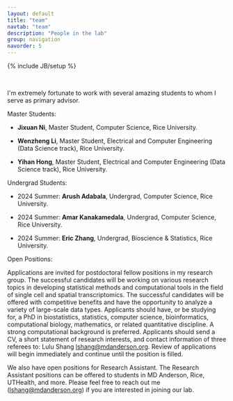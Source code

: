 ```yaml
---
layout: default
title: "team"
navtab: "team"
description: "People in the lab"
group: navigation
navorder: 5
---
```

{% include JB/setup %}


<link rel="stylesheet" href="https://cdn.jsdelivr.net/gh/jpswalsh/academicons@1/css/academicons.min.css">
<br clear="left"/>

I'm extremely fortunate to work with several amazing students to whom I serve as primary advisor. <br>

<div class="smalltitle text-left">Master Students: </div>
<div class="bigspacer"></div>

- **Jixuan Ni**, Master Student, Computer Science, Rice University. 

- **Wenzheng Li**, Master Student, Electrical and Computer Engineering (Data Science track), Rice University.

- **Yihan Hong**, Master Student, Electrical and Computer Engineering (Data Science track), Rice University. 

<div class="bigspacer"></div>

<div class="smalltitle text-left">Undergrad Students: </div>
<div class="bigspacer"></div>

- 2024 Summer: **Arush Adabala**, Undergrad, Computer Science, Rice University. 

- 2024 Summer: **Amar Kanakamedala**, Undergrad, Computer Science, Rice University.
  
- 2024 Summer: **Eric Zhang**, Undergrad, Bioscience & Statistics, Rice University. 

<div class="bigspacer"></div>

<div class="smalltitle text-left">Open Positions: </div>
<div class="bigspacer"></div>

Applications are invited for postdoctoral fellow positions in my research group. The successful candidates will be working on various research topics in developing statistical methods and computational tools in the field of single cell and spatial transcriptomics. The successful candidates will be offered with competitive benefits and have the opportunity to analyze a variety of large-scale data types. Applicants should have, or be studying for, a PhD in biostatistics, statistics, computer science, bioinformatics, computational biology, mathematics, or related quantitative discipline. A strong computational background is preferred. Applicants should send a CV, a short statement of research interests, and contact information of three referees to: Lulu Shang lshang@mdanderson.org. Review of applications will begin immediately and continue until the position is filled.

We also have open positions for Research Assistant. The Research Assistant positions can be offered to students in MD Anderson, Rice,  UTHealth, and more. Please feel free to reach out me (lshang@mdanderson.org) if you are interested in joining our lab.


